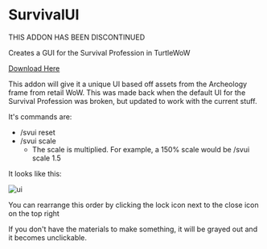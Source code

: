# SurvivalUI
THIS ADDON HAS BEEN DISCONTINUED



Creates a GUI for the Survival Profession in TurtleWoW

[Download Here](https://github.com/Oronak/SurvivalUI/releases/download/v1.3/SurvivalUI.zip)

This addon will give it a unique UI based off assets from the Archeology frame from retail WoW.
This was made back when the default UI for the Survival Profession was broken, but updated to work with the current stuff.

It's commands are:
* /svui reset
* /svui scale 
  * The scale is multiplied. For example, a 150% scale would be /svui scale 1.5

It looks like this:

![ui](https://user-images.githubusercontent.com/107281337/186992117-7d90e46d-2926-4a26-81fa-8c95f3666627.png)

You can rearrange this order by clicking the lock icon next to the close icon on the top right

If you don't have the materials to make something, it will be grayed out and it becomes unclickable.
